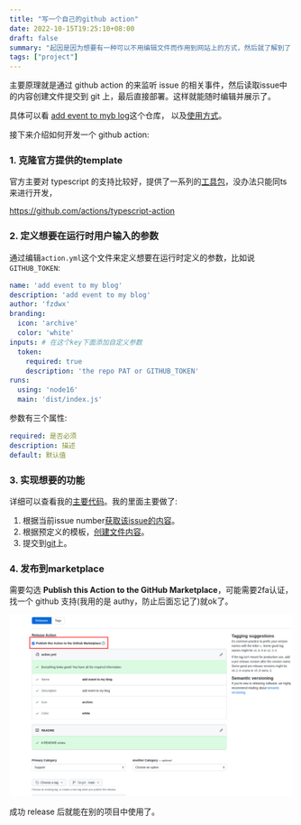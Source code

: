 ```yaml
---
title: "写一个自己的github action"
date: 2022-10-15T19:25:10+08:00
draft: false
summary: "起因是因为想要有一种可以不用编辑文件而作用到网站上的方式，然后就了解到了 github action 的形式。"
tags: ["project"]
---
```


主要原理就是通过 github action 的来监听 issue 的相关事件，然后读取issue中的内容创建文件提交到 git 上，最后直接部署。这样就能随时编辑并展示了。

具体可以看 [add event to myb log](https://github.com/fzdwx/add-event-to-myblog)这个仓库，
以及[使用方式](https://github.com/fzdwx/fzdwx.github.io/blob/main/.github/workflows/add-event.yml)。

接下来介绍如何开发一个 github action:

### 1. 克隆官方提供的template

官方主要对 typescript 的支持比较好，提供了一系列的[工具包](https://github.com/actions/toolkit)，没办法只能同ts来进行开发，

https://github.com/actions/typescript-action

### 2. 定义想要在运行时用户输入的参数

通过编辑`action.yml`这个文件来定义想要在运行时定义的参数，比如说`GITHUB_TOKEN`:

```yaml
name: 'add event to my blog'
description: 'add event to my blog'
author: 'fzdwx'
branding:
  icon: 'archive'
  color: 'white'
inputs: # 在这个key下面添加自定义参数
  token:
    required: true
    description: 'the repo PAT or GITHUB_TOKEN'
runs:
  using: 'node16'
  main: 'dist/index.js'
```

参数有三个属性:

```yaml
required: 是否必须
description: 描述
default: 默认值
```

### 3. 实现想要的功能

详细可以查看我的[主要代码](https://github.com/fzdwx/add-event-to-myblog/blob/v2.1/src/main.ts)。我的里面主要做了:

1. 根据当前issue number[获取该issue的内容](https://github.com/fzdwx/add-event-to-myblog/blob/v2.1/src/main.ts#L16)。
2. 根据预定义的模板，[创建文件内容](https://github.com/fzdwx/add-event-to-myblog/blob/v2.1/src/main.ts#L18-L33)。
3. 提交到[git](https://github.com/fzdwx/add-event-to-myblog/blob/v2.1/src/main.ts#L34-L38)上。

### 4. 发布到marketplace

需要勾选 **Publish this Action to the GitHub Marketplace**，可能需要2fa认证，找一个 github 支持(我用的是 authy，防止后面忘记了)就ok了。

![Figure 1](/images/8.png)

成功 release 后就能在别的项目中使用了。